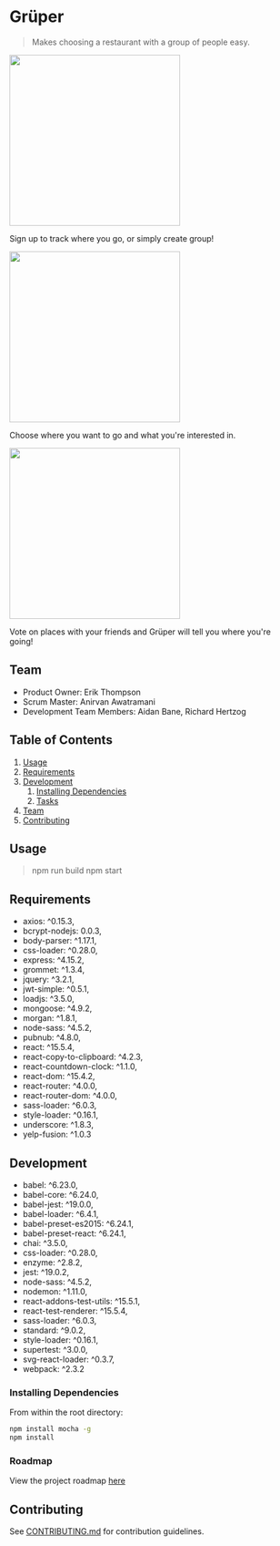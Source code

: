 # Grüper

> Makes choosing a restaurant with a group of people easy.

<img src="https://user-images.githubusercontent.com/18472576/27521685-79aa928c-59d4-11e7-8d4c-cde6539c2714.png" width="300">

Sign up to track where you go, or simply create group!

<img src="https://user-images.githubusercontent.com/18472576/27521687-79be9e44-59d4-11e7-8c23-a17ec372dd51.png" width="300">

Choose where you want to go and what you're interested in.

<img src="https://user-images.githubusercontent.com/18472576/27521686-79ab515e-59d4-11e7-9f8c-94351beee949.png" width="300">

Vote on places with your friends and Grüper will tell you where you're going!

## Team

  - Product Owner: Erik Thompson
  - Scrum Master: Anirvan Awatramani
  - Development Team Members: Aidan Bane, Richard Hertzog

## Table of Contents

1. [Usage](#Usage)
1. [Requirements](#requirements)
1. [Development](#development)
    1. [Installing Dependencies](#installing-dependencies)
    1. [Tasks](#tasks)
1. [Team](#team)
1. [Contributing](#contributing)

## Usage

>npm run build
>npm start

## Requirements

- axios: ^0.15.3,
- bcrypt-nodejs: 0.0.3,
- body-parser: ^1.17.1,
- css-loader: ^0.28.0,
- express: ^4.15.2,
- grommet: ^1.3.4,
- jquery: ^3.2.1,
- jwt-simple: ^0.5.1,
- loadjs: ^3.5.0,
- mongoose: ^4.9.2,
- morgan: ^1.8.1,
- node-sass: ^4.5.2,
- pubnub: ^4.8.0,
- react: ^15.5.4,
- react-copy-to-clipboard: ^4.2.3,
- react-countdown-clock: ^1.1.0,
- react-dom: ^15.4.2,
- react-router: ^4.0.0,
- react-router-dom: ^4.0.0,
- sass-loader: ^6.0.3,
- style-loader: ^0.16.1,
- underscore: ^1.8.3,
- yelp-fusion: ^1.0.3

## Development
- babel: ^6.23.0,
- babel-core: ^6.24.0,
- babel-jest: ^19.0.0,
- babel-loader: ^6.4.1,
- babel-preset-es2015: ^6.24.1,
- babel-preset-react: ^6.24.1,
- chai: ^3.5.0,
- css-loader: ^0.28.0,
- enzyme: ^2.8.2,
- jest: ^19.0.2,
- node-sass: ^4.5.2,
- nodemon: ^1.11.0,
- react-addons-test-utils: ^15.5.1,
- react-test-renderer: ^15.5.4,
- sass-loader: ^6.0.3,
- standard: ^9.0.2,
- style-loader: ^0.16.1,
- supertest: ^3.0.0,
- svg-react-loader: ^0.3.7,
- webpack: ^2.3.2

### Installing Dependencies
From within the root directory:

```sh
npm install mocha -g
npm install
```

### Roadmap
View the project roadmap [here](https://waffle.io/commandQ/grouper)


## Contributing
See [CONTRIBUTING.md](CONTRIBUTING.md) for contribution guidelines.

